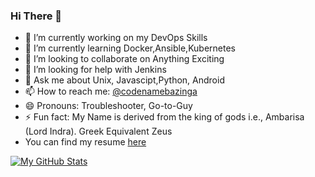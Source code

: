 ### Hi There 👋



- 🔭 I’m currently working on my DevOps Skills
- 🌱 I’m currently learning Docker,Ansible,Kubernetes
- 👯 I’m looking to collaborate on Anything Exciting
- 🤔 I’m looking for help with Jenkins
- 💬 Ask me about Unix, Javascipt,Python, Android
- 📫 How to reach me: [@codenamebazinga](https://twitter.com/codenamebazinga)
- 😄 Pronouns: Troubleshooter, Go-to-Guy
- ⚡ Fun fact: My Name is derived from the king of gods i.e., Ambarisa (Lord Indra). Greek Equivalent Zeus
- You can find my resume [here](https://github.com/Amrish-Sharma/Resume)


[![My GitHub Stats](https://github-readme-stats.vercel.app/api/?username=Amrish-Sharma&count_private=true&theme=tokyonight&showicons=true)]()
